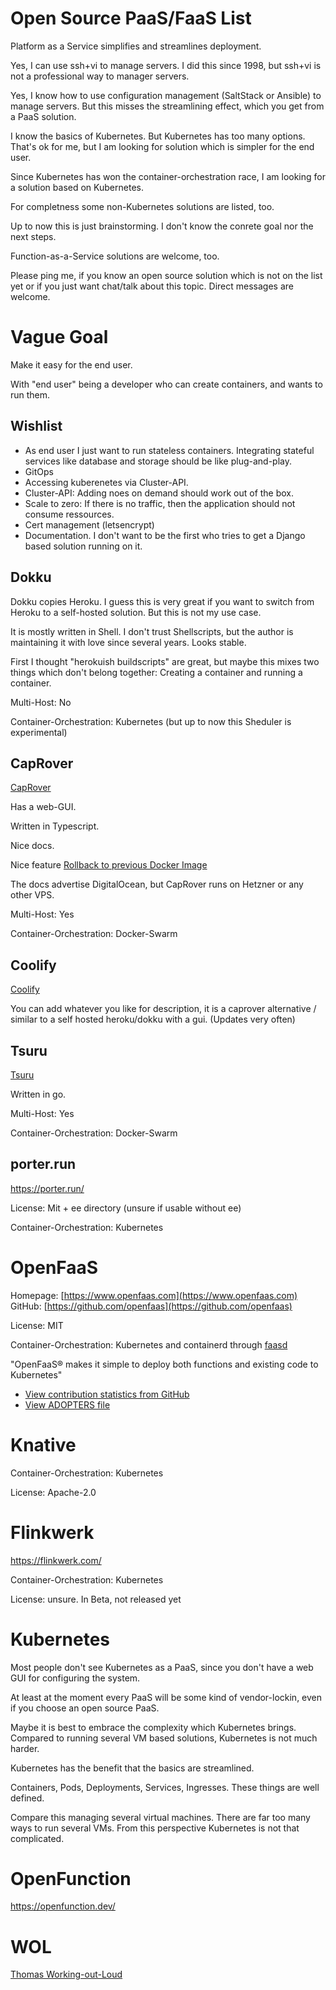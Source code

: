 # Open Source PaaS/FaaS List

Platform as a Service simplifies and streamlines deployment.

Yes, I can use ssh+vi to manage servers. I did this since 1998, but ssh+vi is not 
a professional way to manager servers.

Yes, I know how to use configuration management (SaltStack or Ansible) to manage servers. But this misses
the streamlining effect, which you get from a PaaS solution.

I know the basics of Kubernetes. But Kubernetes has too many options. That's ok for me, but I am looking for solution
which is simpler for the end user. 

Since Kubernetes has won the container-orchestration race, I am looking for a solution based on Kubernetes.

For completness some non-Kubernetes solutions are listed, too.

Up to now this is just brainstorming. I don't know the conrete goal nor the next steps.

Function-as-a-Service solutions are welcome, too.

Please ping me, if you know an open source solution which is not on the list yet or if you just want chat/talk about this topic. Direct messages are welcome.

# Vague Goal

Make it easy for the end user.

With "end user" being a developer who can create containers, and wants to run them.

## Wishlist

* As end user I just want to run stateless containers. Integrating stateful services like database and storage should be like plug-and-play.
* GitOps
* Accessing kuberenetes via Cluster-API.
* Cluster-API: Adding noes on demand should work out of the box.
* Scale to zero: If there is no traffic, then the application should not consume ressources.
* Cert management (letsencrypt)
* Documentation. I don't want to be the first who tries to get a Django based solution running on it.

## Dokku

Dokku copies Heroku. I guess this is very great if you want to switch from Heroku to a self-hosted solution. But this
is not my use case.

It is mostly written in Shell. I don't trust Shellscripts, but the author is maintaining it with love since several years. Looks stable.

First I thought "herokuish buildscripts" are great, but maybe this mixes two things which don't belong together: Creating a container and running a container.

Multi-Host: No

Container-Orchestration: Kubernetes (but up to now this Sheduler is experimental)


## CapRover

[CapRover](https://github.com/caprover/caprover)

Has a web-GUI.

Written in Typescript.

Nice docs.

Nice feature [Rollback to previous Docker Image](https://caprover.com/docs/deployment-methods.html#one-click-rollback)

The docs advertise DigitalOcean, but CapRover runs on Hetzner or any other VPS.

Multi-Host: Yes 

Container-Orchestration: Docker-Swarm

## Coolify

[Coolify](https://github.com/coollabsio/coolify)

You can add whatever you like for description, it is a caprover alternative / similar to a self hosted heroku/dokku with a gui. (Updates very often)

## Tsuru

[Tsuru](https://tsuru.io/)

Written in go.

Multi-Host: Yes

Container-Orchestration: Docker-Swarm

## porter.run

https://porter.run/

License: Mit + ee directory (unsure if usable without ee)

Container-Orchestration: Kubernetes

# OpenFaaS

Homepage: [https://www.openfaas.com](https://www.openfaas.com)
GitHub: [https://github.com/openfaas](https://github.com/openfaas)

License: MIT

Container-Orchestration: Kubernetes and containerd through [faasd](https://github.com/openfaas/faasd)

"OpenFaaS® makes it simple to deploy both functions and existing code to Kubernetes"

* [View contribution statistics from GitHub](https://kenfdev.o6s.io/github-stats-page)
* [View ADOPTERS file](https://github.com/openfaas/faas/blob/master/ADOPTERS.md)

# Knative

Container-Orchestration: Kubernetes

License: Apache-2.0

# Flinkwerk


https://flinkwerk.com/

Container-Orchestration: Kubernetes

License: unsure. In Beta, not released yet

# Kubernetes

Most people don't see Kubernetes as a PaaS, since you don't have a web GUI for
configuring the system.

At least at the moment every PaaS will be some kind of vendor-lockin, even if you
choose an open source PaaS.

Maybe it is best to embrace the complexity which Kubernetes brings. Compared to running
several VM based solutions, Kubernetes is not much harder.

Kubernetes has the benefit that the basics are streamlined. 

Containers, Pods, Deployments, Services, Ingresses. These things are well defined.

Compare this managing several virtual machines. There are far too many ways to run
several VMs. From this perspective Kubernetes is not that complicated.

# OpenFunction

https://openfunction.dev/


# WOL

[Thomas Working-out-Loud](//github.com/guettli/wol)

